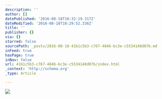 ```yaml
---
description: ''
author: []
datePublished: '2016-08-18T10:32:19.317Z'
dateModified: '2016-08-18T10:29:52.336Z'
title: ''
publisher: {}
via: {}
starred: false
sourcePath: _posts/2016-08-18-41b1c5b3-c767-4846-bc3e-c5534148d07b.md
inFeed: true
hasPage: true
inNav: false
url: 41b1c5b3-c767-4846-bc3e-c5534148d07b/index.html
_context: 'http://schema.org'
_type: Article

---
```

![](https://the-grid-user-content.s3-us-west-2.amazonaws.com/8bf31a4c-0bd2-4a98-927a-2931641568e4.jpg)